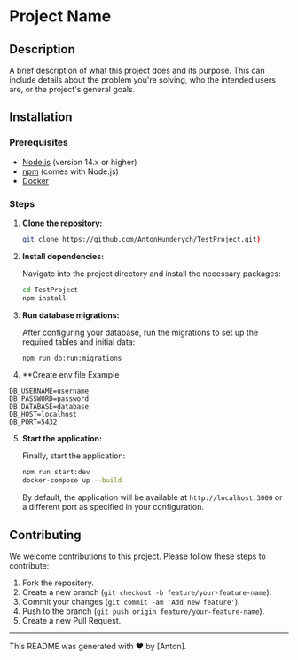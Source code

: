 
# Project Name

## Description
A brief description of what this project does and its purpose. This can include details about the problem you're solving, who the intended users are, or the project's general goals.

## Installation

### Prerequisites
- [Node.js](https://nodejs.org/) (version 14.x or higher)
- [npm](https://www.npmjs.com/) (comes with Node.js)
- [Docker](https://www.docker.com/)

### Steps

1. **Clone the repository:**

   ```bash
   git clone https://github.com/AntonHunderych/TestProject.git)
   ```

2. **Install dependencies:**

   Navigate into the project directory and install the necessary packages:

   ```bash
   cd TestProject
   npm install
   ```

3. **Run database migrations:**

   After configuring your database, run the migrations to set up the required tables and initial data:

   ```bash
   npm run db:run:migrations
   ```
4. **Create env file 
  Example 
  ```env
  DB_USERNAME=username
DB_PASSWORD=password
DB_DATABASE=database
DB_HOST=localhost
DB_PORT=5432
```

5. **Start the application:**

   Finally, start the application:

   ```bash
   npm run start:dev
   docker-compose up --build
   ```

   By default, the application will be available at `http://localhost:3000` or a different port as specified in your configuration.

## Contributing

We welcome contributions to this project. Please follow these steps to contribute:

1. Fork the repository.
2. Create a new branch (`git checkout -b feature/your-feature-name`).
3. Commit your changes (`git commit -am 'Add new feature'`).
4. Push to the branch (`git push origin feature/your-feature-name`).
5. Create a new Pull Request.


---

This README was generated with :heart: by [Anton].
